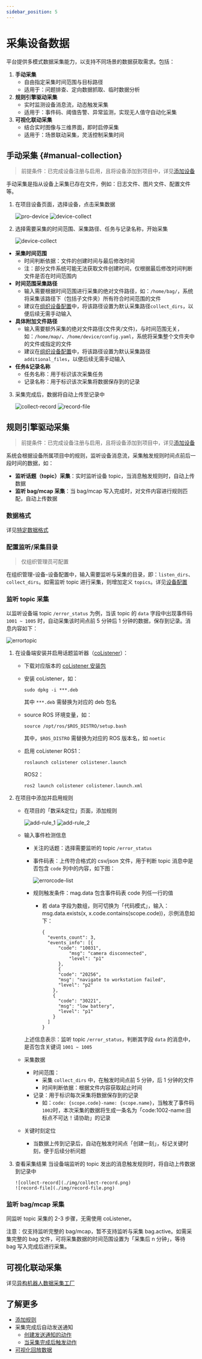 ```yaml
---
sidebar_position: 5
---
```


# 采集设备数据

平台提供多模式数据采集能力，以支持不同场景的数据获取需求。包括：

1. **手动采集**
   - 自由指定采集时间范围与目标路径
   - 适用于：问题排查、定向数据抓取、临时数据分析
2. **规则引擎驱动采集**
   - 实时监测设备消息流，动态触发采集
   - 适用于：事件码、阈值告警、异常监测，实现无人值守自动化采集
3. **可视化联动采集**
   - 结合实时图像与三维界面，即时启停采集
   - 适用于：场景联动采集，灵活控制采集时间

## 手动采集 {#manual-collection}

> 前提条件：已完成设备注册与启用，且将设备添加到项目中，详见[添加设备](./2-create-device.md)

手动采集是指从设备上采集已存在文件，例如：日志文件、图片文件、配置文件等。

1. 在项目设备页面，选择设备，点击采集数据

   ![pro-device](./img/pro-device.png)
   ![device-collect](./img/device-collect_1.png)

2. 选择需要采集的时间范围、采集路径、任务与记录名称，开始采集

   ![device-collect](./img/device-collect_2.png)

- **采集时间范围**
  - 时间判断依据：文件的创建时间与最后修改时间
  - 注：部分文件系统可能无法获取文件创建时间，仅根据最后修改时间判断文件是否在时间范围内
- **时间范围采集路径**
  - 输入需要根据时间范围进行采集的绝对文件路径，如：`/home/bag/`，系统将采集该路径下（包括子文件夹）所有符合时间范围的文件
  - 建议在[组织设备配置](./4-device-collector.md#数据收集器设置collector)中，将该路径设置为默认采集路径`collect_dirs`，以便后续无需手动输入
- **具体附加文件路径**
  - 输入需要额外采集的绝对文件路径(文件夹/文件)，与时间范围无关，如：`/home/map/`、`/home/device/config.yaml`，系统将采集整个文件夹中的文件或指定的文件
  - 建议在[组织设备配置](./4-device-collector.md#数据收集器设置collector)中，将该路径设置为默认采集路径`additional_files`，以便后续无需手动输入
- **任务&记录名称**
  - 任务名称：用于标识该次采集任务
  - 记录名称：用于标识该次采集将数据保存到的记录

3. 采集完成后，数据将自动上传至记录中

   ![collect-record](./img/collect-record.png)
   ![record-file](./img/record-file.png)

## 规则引擎驱动采集

> 前提条件：已完成设备注册与启用，且将设备添加到项目中，详见[添加设备](./2-create-device.md)

系统会根据设备所属项目中的规则，监听设备消息流，采集触发规则时间点前后一段时间的数据，如：

- **监听话题（topic）采集**：实时监听设备 topic，当消息触发规则时，自动上传数据
- **监听 bag/mcap 采集**：当 bag/mcap 写入完成时，对文件内容进行规则匹配，自动上传数据

### 数据格式

详见[特定数据格式](../use-case/data-diagnosis/3-add-rule.md#特定数据格式)

### 配置监听/采集目录

> 仅组织管理员可配置

在组织管理-设备-设备配置中，输入需要监听与采集的目录，即：`listen_dirs`、`collect_dirs`。如需监听 topic 进行采集，则增加定义 `topics`。详见[设备配置](./4-device-collector.md#device-collector-format)

### 监听 topic 采集

以监听设备端 topic `/error_status` 为例，当该 topic 的 `data` 字段中出现事件码 `1001 ~ 1005` 时，自动采集该时间点前 5 分钟后 1 分钟的数据，保存到记录。消息内容如下：

![errortopic](./img/errortopic.png)

1.  在设备端安装并启用话题监听器（[coListener](https://github.com/coscene-io/coListener/tree/cpp)）：
    - 下载对应版本的 [coListener 安装包](https://github.com/coscene-io/coListener/tree/cpp?tab=readme-ov-file#download-deb-for-installation)
    - 安装 coListener，如：

      ```
      sudo dpkg -i ***.deb
      ```

      其中 `***.deb` 需替换为对应的 deb 包名

    - source ROS 环境变量，如：

      ```
      source /opt/ros/$ROS_DISTRO/setup.bash
      ```

      其中，`$ROS_DISTRO` 需替换为对应的 ROS 版本名，如 `noetic`

    - 启用 coListener
      ROS1：

      ```
      roslaunch colistener colistener.launch
      ```

      ROS2：

      ```
      ros2 launch colistener colistener.launch.xml
      ```

2.  在项目中添加并启用规则
    - 在项目的「数采&定位」页面，添加规则

      ![add-rule_1](./img/add-rule_1.png)
      ![add-rule_2](./img/add-rule_2.png)

    - 输入事件检测信息
      - 关注的话题：选择需要监听的 topic `/error_status`
      - 事件码表：上传符合格式的 csv/json 文件，用于判断 topic 消息中是否包含 `code` 列中的内容，如下图：

        ![errorcode-list](./img/errorcode-list.png)

      - 规则触发条件：mag.data 包含事件码表 code 列任一行的值
        - 若 data 字段为数组，则可切换为「代码模式」，输入： msg.data.exists(x, x.code.contains(scope.code))，示例消息如下：

          ```
          {
            "events_count": 3,
            "events_info": [{
              	"code": "10031",
            		"msg": "camera disconnected",
            		"level": "p1"
            	},
            	{
              	"code": "20256",
              	"msg": "navigate to workstation failed",
              	"level": "p2"
              },
              {
              	"code": "30221",
              	"msg": "low battery",
              	"level": "p1"
              }
            ]
          }
          ```

      上述信息表示：监听 topic `/error_status`，判断其字段 `data` 的消息中，是否包含关键词 `1001 ~ 1005`

    - 采集数据
      - 时间范围：
        - 采集 `collect_dirs` 中，在触发时间点前 5 分钟，后 1 分钟的文件
        - 时间判断依据：根据文件内容获取起止时间
      - 记录：用于标识每次采集将数据保存到的记录
        - 如：`code: {scope.code}-name: {scope.name}`，当触发了事件码`1002`时，本次采集的数据将生成一条名为「code:1002-name:目标点不可达！请协助」的记录
    - 关键时刻定位
      - 当数据上传到记录后，自动在触发时间点「创建一刻」，标记关键时刻，便于后续分析问题

3.  查看采集结果
    当设备端监听的 topic 发出的消息触发规则时，将自动上传数据到记录中

        ![collect-record](./img/collect-record.png)
        ![record-file](./img/record-file.png)

### 监听 bag/mcap 采集

同监听 topic 采集的 2-3 步骤，无需使用 coListener。

注意：仅支持监听完整的 bag/mcap，暂不支持监听与采集 bag.active。如需采集完整的 bag 文件，可将采集数据的时间范围设置为「采集后 n 分钟」，等待 bag 写入完成后进行采集。

## 可视化联动采集

详见[异构机器人数据采集工厂](../use-case/5-heterogeneous-robot-data-factory.md)

## 了解更多

- [添加规则](../use-case/data-diagnosis/3-add-rule.md)
- 采集完成后自动发送通知
  - [创建发送通知的动作](../6-automation/3-create-action.md#添加http-请求步骤创建动作)
  - [当采集完成后触发动作](../6-automation/4-trigger.md#任务状态变更时)
- [可视化回放数据](../viz/1-about-viz.md)
